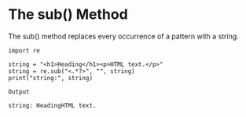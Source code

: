 # The sub\(\) Method

The sub\(\) method replaces every occurrence of a pattern with a string.

```
import re

string = "<h1>Heading</h1><p>HTML text.</p>"
string = re.sub("<.*?>", "", string)
print("string:", string)

Output

string: HeadingHTML text.
```



